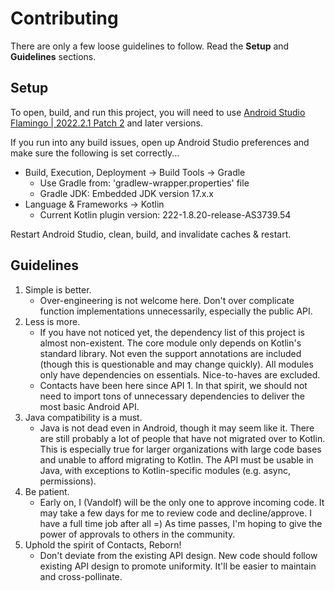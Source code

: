 # Contributing

There are only a few loose guidelines to follow. Read the **Setup** and **Guidelines** sections.

## Setup

To open, build, and run this project, you will need to use 
[Android Studio Flamingo | 2022.2.1 Patch 2][android-studio] and later versions.

If you run into any build issues, open up Android Studio preferences and make sure the following is 
set correctly...

- Build, Execution, Deployment -> Build Tools -> Gradle
   - Use Gradle from: 'gradlew-wrapper.properties' file
   - Gradle JDK: Embedded JDK version 17.x.x
- Language & Frameworks -> Kotlin 
   - Current Kotlin plugin version: 222-1.8.20-release-AS3739.54

Restart Android Studio, clean, build, and invalidate caches & restart.

## Guidelines

1. Simple is better.
    - Over-engineering is not welcome here. Don't over complicate function implementations
      unnecessarily, especially the public API.
2. Less is more.
    - If you have not noticed yet, the dependency list of this project is almost non-existent. The
      core module only depends on Kotlin's standard library. Not even the support annotations are
      included (though this is questionable and may change quickly). All modules only have
      dependencies on essentials. Nice-to-haves are excluded.
    - Contacts have been here since API 1. In that spirit, we should not need to import tons of
      unnecessary dependencies to deliver the most basic Android API.
3. Java compatibility is a must.
    - Java is not dead even in Android, though it may seem like it. There are still probably a lot of
      people that have not migrated over to Kotlin. This is especially true for larger organizations
      with large code bases and unable to afford migrating to Kotlin. The API must be usable in Java,
      with exceptions to Kotlin-specific modules (e.g. async, permissions).
4. Be patient.
    - Early on, I (Vandolf) will be the only one to approve incoming code. It may take a few days for
      me to review code and decline/approve. I have a full time job after all =) As time passes, I'm
      hoping to give the power of approvals to others in the community.
5. Uphold the spirit of Contacts, Reborn!
    - Don't deviate from the existing API design. New code should follow existing API design to
      promote uniformity. It'll be easier to maintain and cross-pollinate.
      
[android-studio]: https://developer.android.com/studio